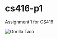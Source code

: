 cs416-p1
========

Assignment 1 for CS416

![Gorilla Taco](http://cdn.ebaumsworld.com/mediaFiles/picture/2134980/81937887.gif "Our Mascot")
